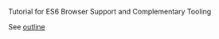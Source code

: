 Tutorial for ES6 Browser Support and Complementary Tooling

See [outline](https://github.com/jajajames/project_learn/blob/master/practical_modern_js.md)

